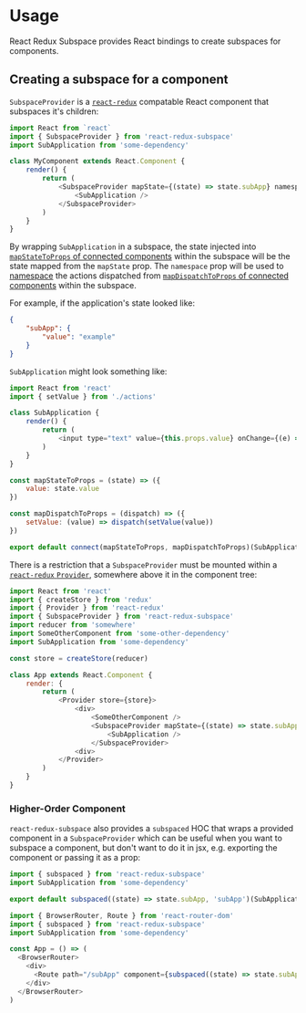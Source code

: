 # Usage

React Redux Subspace provides React bindings to create subspaces for components.

## Creating a subspace for a component

`SubspaceProvider` is a [`react-redux`](https://github.com/reactjs/react-redux) compatable React component that subspaces it's children:

```javascript
import React from `react`
import { SubspaceProvider } from 'react-redux-subspace'
import SubApplication from 'some-dependency'

class MyComponent extends React.Component {
    render() {
        return (
            <SubspaceProvider mapState={(state) => state.subApp} namespace="subApp">
                <SubApplication />
            </SubspaceProvider>
        )
    }
}
```

By wrapping `SubApplication` in a subspace, the state injected into [`mapStateToProps` of connected components](https://github.com/reactjs/react-redux/blob/master/docs/api.md#connectmapstatetoprops-mapdispatchtoprops-mergeprops-options) within the subspace will be the state mapped from the `mapState` prop.  The `namespace` prop will be used to [namespace](/docs/basics/Namespacing.md) the actions dispatched from [`mapDispatchToProps` of connected components](https://github.com/reactjs/react-redux/blob/master/docs/api.md#connectmapstatetoprops-mapdispatchtoprops-mergeprops-options) within the subspace.

For example, if the application's state looked like:

```json
{
    "subApp": {
        "value": "example"
    }
}
```

`SubApplication` might look something like:

```javascript
import React from 'react'
import { setValue } from './actions'

class SubApplication {
    render() {
        return (
            <input type="text" value={this.props.value} onChange={(e) => this.props.setValue(e.target.value)} />
        )
    }
}

const mapStateToProps = (state) => ({
    value: state.value
})

const mapDispatchToProps = (dispatch) => ({
    setValue: (value) => dispatch(setValue(value))
})

export default connect(mapStateToProps, mapDispatchToProps)(SubApplication)
```

There is a restriction that a `SubspaceProvider` must be mounted within a [`react-redux` `Provider`](https://github.com/reactjs/react-redux/blob/master/docs/api.md#provider-store), somewhere above it in the component tree:

```javascript
import React from 'react'
import { createStore } from 'redux'
import { Provider } from 'react-redux'
import { SubspaceProvider } from 'react-redux-subspace'
import reducer from 'somewhere'
import SomeOtherComponent from 'some-other-dependency'
import SubApplication from 'some-dependency'

const store = createStore(reducer)

class App extends React.Component {
    render: {
        return (
            <Provider store={store}>
                <div>
                    <SomeOtherComponent />
                    <SubspaceProvider mapState={(state) => state.subApp} namespace="subApp">
                        <SubApplication />
                    </SubspaceProvider>
                <div>
            </Provider>
        )
    }
}
```

### Higher-Order Component

`react-redux-subspace` also provides a `subspaced` HOC that wraps a provided component in a `SubspaceProvider` which can be useful when you want to subspace a component, but don't want to do it in jsx, e.g. exporting the component or passing it as a prop:

```javascript
import { subspaced } from 'react-redux-subspace'
import SubApplication from 'some-dependency'

export default subspaced((state) => state.subApp, 'subApp')(SubApplication)
```

```javascript
import { BrowserRouter, Route } from 'react-router-dom'
import { subspaced } from 'react-redux-subspace'
import SubApplication from 'some-dependency'

const App = () => (
  <BrowserRouter>
    <div>
      <Route path="/subApp" component={subspaced((state) => state.subApp, 'subApp')(SubApplication)} />
    </div>
  </BrowserRouter>
)
```
